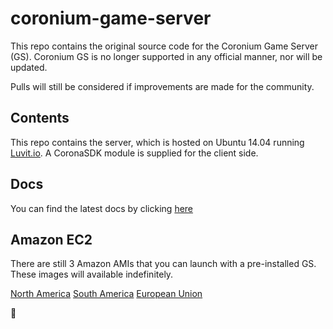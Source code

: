 # coronium-game-server

This repo contains the original source code for the Coronium Game Server (GS). Coronium GS is no longer supported in any official manner, nor will be updated.

Pulls will still be considered if improvements are made for the community.

## Contents

This repo contains the server, which is hosted on Ubuntu 14.04 running [Luvit.io](http://luvit.io). A CoronaSDK module is supplied for the client side.

## Docs

You can find the latest docs by clicking [here](http://coronium.io/gs)

## Amazon EC2

There are still 3 Amazon AMIs that you can launch with a pre-installed GS. These images will available indefinitely.

[North America](https://console.aws.amazon.com/ec2/v2/home?region=us-east-1#LaunchInstanceWizard:ami=ami-624afb0a)
[South America](https://console.aws.amazon.com/ec2/v2/home?region=sa-east-1#LaunchInstanceWizard:ami=ami-f9b90ce4)
[European Union](https://eu-west-1.console.aws.amazon.com/ec2/v2/home?region=eu-west-1#LaunchInstanceWizard:ami=ami-ba3898cd)

:elephant:

